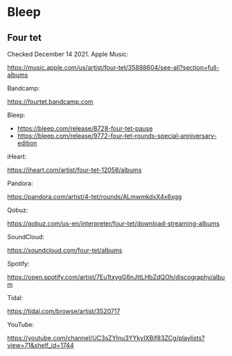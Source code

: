 # Bleep

## Four tet

Checked December 14 2021. Apple Music:

https://music.apple.com/us/artist/four-tet/35888604/see-all?section=full-albums

Bandcamp:

https://fourtet.bandcamp.com

Bleep:

- https://bleep.com/release/8728-four-tet-pause
- https://bleep.com/release/9772-four-tet-rounds-special-anniversary-edition

iHeart:

https://iheart.com/artist/four-tet-12058/albums

Pandora:

https://pandora.com/artist/4-tet/rounds/ALmwmkdxX4x6xgg

Qobuz:

https://qobuz.com/us-en/interpreter/four-tet/download-streaming-albums

SoundCloud:

https://soundcloud.com/four-tet/albums

Spotify:

https://open.spotify.com/artist/7Eu1txygG6nJttLHbZdQOh/discography/album

Tidal:

https://tidal.com/browse/artist/3520717

YouTube:

<https://youtube.com/channel/UC3sZYInu3YYkyIXBif83ZCg/playlists?view=71&shelf_id=1744>
